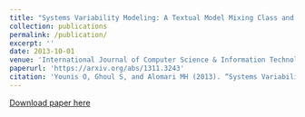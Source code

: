 ```yaml
---
title: "Systems Variability Modeling: A Textual Model Mixing Class and Feature Concepts"
collection: publications
permalink: /publication/
excerpt: ''
date: 2013-10-01
venue: 'International Journal of Computer Science & Information Technology'
paperurl: 'https://arxiv.org/abs/1311.3243'
citation: 'Younis O, Ghoul S, and Alomari MH (2013). “Systems Variability Modeling: A Textual Model Mixing Class and Feature Concepts”, International Journal of Computer Science & Information Technology (IJCSIT), 5(5), 127-139, AIRCC.'
---
```


[Download paper here](https://arxiv.org/pdf/1311.3243.pdf)
